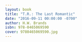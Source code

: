 ```yaml
---
layout: book
title: "T.R.: The Last Romantic"
date: "2016-09-11 00:00:00 -0700"
author: H.W. Brands
isbn: 978-0465069590
cover: 9780465069590.jpg
---
```


